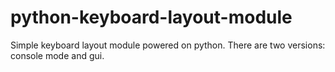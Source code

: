 # python-keyboard-layout-module
Simple keyboard layout module powered on python. There are two versions: console mode and gui.

